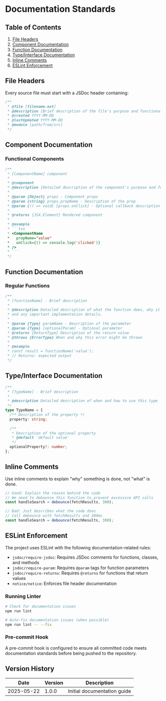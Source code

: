 # Documentation Standards

## Table of Contents
1. [File Headers](#file-headers)
2. [Component Documentation](#component-documentation)
3. [Function Documentation](#function-documentation)
4. [Type/Interface Documentation](#type-interface-documentation)
5. [Inline Comments](#inline-comments)
6. [ESLint Enforcement](#eslint-enforcement)

## File Headers

Every source file must start with a JSDoc header containing:

```typescript
/**
 * @file [filename.ext]
 * @description [Brief description of the file's purpose and functionality]
 * @created YYYY-MM-DD
 * @lastUpdated YYYY-MM-DD
 * @module [path/from/src]
 */
```

## Component Documentation

### Functional Components

```typescript
/**
 * [ComponentName] component
 * 
 * @component
 * @description [Detailed description of the component's purpose and functionality]
 * 
 * @param {Object} props - Component props
 * @param {string} props.propName - Description of the prop
 * @param {() => void} [props.onClick] - Optional callback description
 * 
 * @returns {JSX.Element} Rendered component
 * 
 * @example
 * ```tsx
 * <ComponentName 
 *   propName="value"
 *   onClick={() => console.log('clicked')}
 * />
 * ```
 */
```

## Function Documentation

### Regular Functions

```typescript
/**
 * [functionName] - Brief description
 * 
 * @description Detailed description of what the function does, why it's needed,
 * and any important implementation details.
 * 
 * @param {Type} paramName - Description of the parameter
 * @param {Type} [optionalParam] - Optional parameter
 * @returns {ReturnType} Description of the return value
 * @throws {ErrorType} When and why this error might be thrown
 * 
 * @example
 * const result = functionName('value');
 * // Returns: expected output
 */
```

## Type/Interface Documentation

```typescript
/**
 * [TypeName] - Brief description
 * 
 * @description Detailed description of when and how to use this type
 */
type TypeName = {
  /** Description of the property */
  property: string;
  
  /** 
   * Description of the optional property 
   * @default 'default value'
   */
  optionalProperty?: number;
};
```

## Inline Comments

Use inline comments to explain "why" something is done, not "what" is done.

```typescript
// Good: Explain the reason behind the code
// We need to debounce this function to prevent excessive API calls
const handleSearch = debounce(fetchResults, 300);

// Bad: Just describes what the code does
// Call debounce with fetchResults and 300ms
const handleSearch = debounce(fetchResults, 300);
```

## ESLint Enforcement

The project uses ESLint with the following documentation-related rules:

- `jsdoc/require-jsdoc`: Requires JSDoc comments for functions, classes, and methods
- `jsdoc/require-param`: Requires `@param` tags for function parameters
- `jsdoc/require-returns`: Requires `@returns` for functions that return values
- `notice/notice`: Enforces file header documentation

### Running Linter

```bash
# Check for documentation issues
npm run lint

# Auto-fix documentation issues (when possible)
npm run lint -- --fix
```

### Pre-commit Hook

A pre-commit hook is configured to ensure all committed code meets documentation standards before being pushed to the repository.

## Version History

| Date       | Version | Description                |
|------------|---------|----------------------------|
| 2025-05-22 | 1.0.0   | Initial documentation guide |
